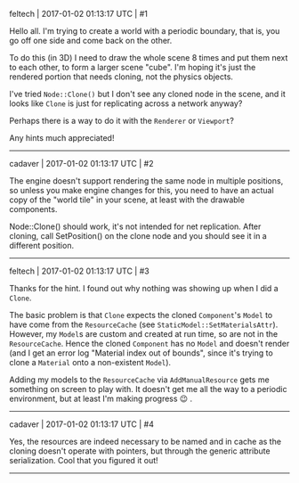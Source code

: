 feltech | 2017-01-02 01:13:17 UTC | #1

Hello all.  I'm trying to create a world with a periodic boundary, that is, you go off one side and come back on the other.

To do this (in 3D) I need to draw the whole scene 8 times and put them next to each other, to form a larger scene "cube".  I'm hoping it's just the rendered portion that needs cloning, not the physics objects.

I've tried `Node::Clone()` but I don't see any cloned node in the scene, and it looks like `Clone` is just for replicating across a network anyway?

Perhaps there is a way to do it with the `Renderer` or `Viewport`?

Any hints much appreciated!

-------------------------

cadaver | 2017-01-02 01:13:17 UTC | #2

The engine doesn't support rendering the same node in multiple positions, so unless you make engine changes for this, you need to have an actual copy of the "world tile" in your scene, at least with the drawable components.

Node::Clone() should work, it's not intended for net replication. After cloning, call SetPosition() on the clone node and you should see it in a different position.

-------------------------

feltech | 2017-01-02 01:13:17 UTC | #3

Thanks for the hint.  I found out why nothing was showing up when I did a `Clone`. 

The basic problem is that `Clone` expects the cloned `Component`'s `Model` to have come from the `ResourceCache` (see `StaticModel::SetMaterialsAttr`).  However, my `Model`s are custom and created at run time, so are not in the `ResourceCache`.  Hence the cloned `Component` has no `Model` and doesn't render (and I get an error  log "Material index out of bounds", since it's trying to clone a `Material` onto a non-existent `Model`).

Adding my models to the `ResourceCache` via `AddManualResource` gets me something on screen to play with.  It doesn't get me all the way to a periodic environment, but at least I'm making progress  :wink: .

-------------------------

cadaver | 2017-01-02 01:13:17 UTC | #4

Yes, the resources are indeed necessary to be named and in cache as the cloning doesn't operate with pointers, but through the generic attribute serialization. Cool that you figured it out!

-------------------------

